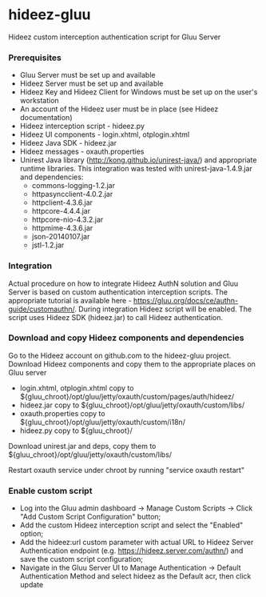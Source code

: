 # hideez-gluu
Hideez custom interception authentication script for Gluu Server

### Prerequisites ###

* Gluu Server must be set up and available
* Hideez Server must be set up and available
* Hideez Key and Hideez Client for Windows must be set up on the user's workstation
* An account of the Hideez user must be in place (see Hideez documentation)
* Hideez interception script - hideez.py
* Hideez UI components - login.xhtml, otplogin.xhtml
* Hideez Java SDK - hideez.jar
* Hideez messages - oxauth.properties
* Unirest Java library (http://kong.github.io/unirest-java/) and appropriate runtime libraries. This integration was tested with unirest-java-1.4.9.jar and dependencies:
	* commons-logging-1.2.jar
	* httpasyncclient-4.0.2.jar
	* httpclient-4.3.6.jar
	* httpcore-4.4.4.jar
	* httpcore-nio-4.3.2.jar
	* httpmime-4.3.6.jar
	* json-20140107.jar
	* jstl-1.2.jar

### Integration ###

Actual procedure on how to integrate Hideez AuthN solution and Gluu Server is based on custom authentication interception scripts. The appropriate tutorial is available here - https://gluu.org/docs/ce/authn-guide/customauthn/. During integration Hideez script will be enabled. The script uses Hideez SDK (hideez.jar) to call Hideez authentication.

### Download and copy Hideez components and dependencies ###

Go to the Hideez account on github.com to the hideez-gluu project. Download Hideez components and copy them to the appropriate places on Gluu server
* login.xhtml, otplogin.xhtml copy to ${gluu_chroot}/opt/gluu/jetty/oxauth/custom/pages/auth/hideez/
* hideez.jar copy to ${gluu_chroot}/opt/gluu/jetty/oxauth/custom/libs/
* oxauth.properties copy to ${gluu_chroot}/opt/gluu/jetty/oxauth/custom/i18n/
* hideez.py copy to ${gluu_chroot}/

Download unirest.jar and deps, copy them to ${gluu_chroot}/opt/gluu/jetty/oxauth/custom/libs/

Restart oxauth service under chroot by running "service oxauth restart"

### Enable custom script ###

* Log into the Gluu admin dashboard -> Manage Custom Scripts -> Click "Add Custom Script Configuration" button;
* Add the custom Hideez interception script and select the "Enabled" option;
* Add the hideez:url custom parameter with actual URL to Hideez Server Authentication endpoint (e.g. https://hideez.server.com/authn/) and save the custom script configuration;
* Navigate in the Gluu Server UI to Manage Authentication -> Default Authentication Method and select hideez as the Default acr, then click update
